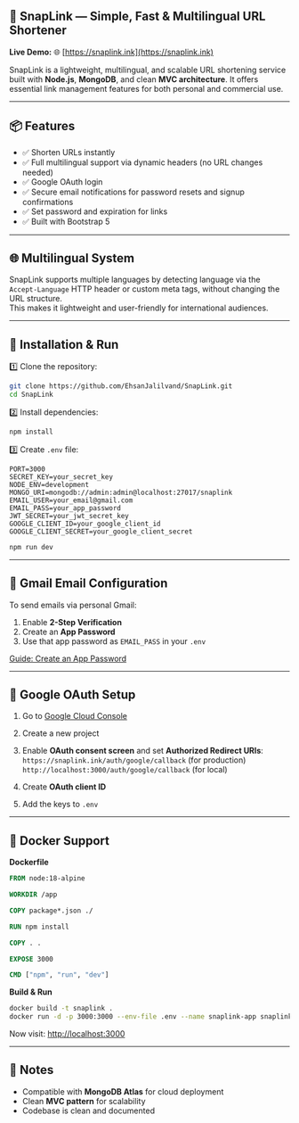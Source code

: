 ## 📌 SnapLink — Simple, Fast & Multilingual URL Shortener

**Live Demo:** 🌐 [https://snaplink.ink](https://snaplink.ink)

SnapLink is a lightweight, multilingual, and scalable URL shortening service built with **Node.js**, **MongoDB**, and clean **MVC architecture**. It offers essential link management features for both personal and commercial use.

---

## 📦 Features

- ✅ Shorten URLs instantly  
- ✅ Full multilingual support via dynamic headers (no URL changes needed)  
- ✅ Google OAuth login  
- ✅ Secure email notifications for password resets and signup confirmations  
- ✅ Set password and expiration for links   
- ✅ Built with Bootstrap 5  

---

## 🌐 Multilingual System

SnapLink supports multiple languages by detecting language via the `Accept-Language` HTTP header or custom meta tags, without changing the URL structure.  
This makes it lightweight and user-friendly for international audiences.

---

## 📂 Installation & Run

1️⃣ Clone the repository:
```bash
git clone https://github.com/EhsanJalilvand/SnapLink.git
cd SnapLink
```

2️⃣ Install dependencies:
```bash
npm install
```

3️⃣ Create `.env` file:

```
PORT=3000
SECRET_KEY=your_secret_key
NODE_ENV=development
MONGO_URI=mongodb://admin:admin@localhost:27017/snaplink
EMAIL_USER=your_email@gmail.com
EMAIL_PASS=your_app_password
JWT_SECRET=your_jwt_secret_key
GOOGLE_CLIENT_ID=your_google_client_id
GOOGLE_CLIENT_SECRET=your_google_client_secret
```
```bash
npm run dev
```
---

## 📧 Gmail Email Configuration

To send emails via personal Gmail:

1. Enable **2-Step Verification**
2. Create an **App Password**
3. Use that app password as `EMAIL_PASS` in your `.env`

[Guide: Create an App Password](https://support.google.com/accounts/answer/185833)

---

## 🔐 Google OAuth Setup

1. Go to [Google Cloud Console](https://console.cloud.google.com/)
2. Create a new project
3. Enable **OAuth consent screen** and set **Authorized Redirect URIs**:  
   `https://snaplink.ink/auth/google/callback` (for production)  
   `http://localhost:3000/auth/google/callback` (for local)

4. Create **OAuth client ID**  
5. Add the keys to `.env`

---

## 🐳 Docker Support

**Dockerfile**
```Dockerfile
FROM node:18-alpine

WORKDIR /app

COPY package*.json ./

RUN npm install

COPY . .

EXPOSE 3000

CMD ["npm", "run", "dev"]
```

**Build & Run**
```bash
docker build -t snaplink .
docker run -d -p 3000:3000 --env-file .env --name snaplink-app snaplink
```

Now visit: [http://localhost:3000](http://localhost:3000)

---

## 📌 Notes

- Compatible with **MongoDB Atlas** for cloud deployment  
- Clean **MVC pattern** for scalability  
- Codebase is clean and documented

